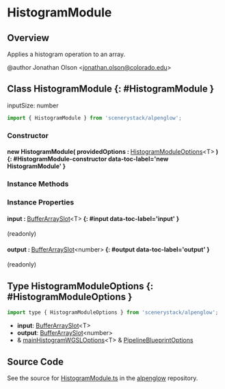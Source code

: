 # HistogramModule

## Overview

Applies a histogram operation to an array.

@author Jonathan Olson &lt;jonathan.olson@colorado.edu&gt;

## Class HistogramModule {: #HistogramModule }


inputSize: number

```js
import { HistogramModule } from 'scenerystack/alpenglow';
```
### Constructor

#### new HistogramModule( providedOptions : <span style="font-weight: 400;">[HistogramModuleOptions](../alpenglow/HistogramModule.md#HistogramModuleOptions)&lt;T&gt;</span> ) {: #HistogramModule-constructor data-toc-label='new HistogramModule' }

### Instance Methods



### Instance Properties

#### input : <span style="font-weight: 400;">[BufferArraySlot](../alpenglow/BufferArraySlot.md)&lt;T&gt;</span> {: #input data-toc-label='input' }

(readonly)

#### output : <span style="font-weight: 400;">[BufferArraySlot](../alpenglow/BufferArraySlot.md)&lt;<span style="color: hsla(calc(var(--md-hue) + 180deg),80%,40%,1);">number</span>&gt;</span> {: #output data-toc-label='output' }

(readonly)



## Type HistogramModuleOptions {: #HistogramModuleOptions }


```js
import type { HistogramModuleOptions } from 'scenerystack/alpenglow';
```


- **input**: [BufferArraySlot](../alpenglow/BufferArraySlot.md)&lt;T&gt;
- **output**: [BufferArraySlot](../alpenglow/BufferArraySlot.md)&lt;<span style="color: hsla(calc(var(--md-hue) + 180deg),80%,40%,1);">number</span>&gt;
- &amp; [mainHistogramWGSLOptions](../alpenglow/mainHistogramWGSL.md#mainHistogramWGSLOptions)&lt;T&gt; &amp; [PipelineBlueprintOptions](../alpenglow/PipelineBlueprint.md#PipelineBlueprintOptions)




## Source Code

See the source for [HistogramModule.ts](https://github.com/phetsims/alpenglow/blob/main/js/webgpu/modules/gpu/HistogramModule.ts) in the [alpenglow](https://github.com/phetsims/alpenglow) repository.
